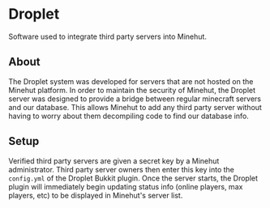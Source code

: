 # Droplet
Software used to integrate third party servers into Minehut.

About
---
The Droplet system was developed for servers that are not hosted on the Minehut platform. In order to maintain the security of Minehut, the Droplet server was designed to provide a bridge between regular minecraft servers and our database. This allows Minehut to add any third party server without having to worry about them decompiling code to find our database info. 

Setup
---
Verified third party servers are given a secret key by a Minehut administrator. Third party server owners then enter this key into the `config.yml` of the Droplet Bukkit plugin. Once the server starts, the Droplet plugin will immediately begin updating status info (online players, max players, etc) to be displayed in Minehut's server list. 
